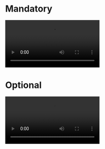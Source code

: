 # Mandatory

<video controls src="help/Fullstack-1-Mandatory.mp4" title="Title"></video>

# Optional

<video controls src="help/Fullstack-1-Optional.mp4" title="Title"></video>
